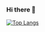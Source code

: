 ### Hi there 👋

[![Top Langs](https://github-readme-stats.vercel.app/api/top-langs/?username=nrobinson12)](https://github.com/anuraghazra/github-readme-stats)

<!--
**nrobinson12/nrobinson12** is a ✨ _special_ ✨ repository because its `README.md` (this file) appears on your GitHub profile.

Here are some ideas to get you started:

- 🔭 I’m currently working on ...
- 🌱 I’m currently learning ...
- 👯 I’m looking to collaborate on ...
- 🤔 I’m looking for help with ...
- 💬 Ask me about ...
- 📫 How to reach me: ...
- 😄 Pronouns: ...
- ⚡ Fun fact: ...
-->
